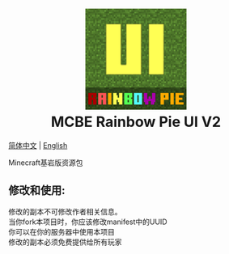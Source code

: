 <h1 align="center">
  <img src="https://github.com/MintCoolMC/MCBE_RainbowPieUI2/blob/main/pack_icon.png?raw=true" alt="LOGO" width="200">
  <br>MCBE Rainbow Pie UI V2<br>
</h1>

[简体中文](/README_CHS.md) | [English](/README.md)

Minecraft基岩版资源包

修改和使用:
--
修改的副本不可修改作者相关信息。  
当你fork本项目时，你应该修改manifest中的UUID  
你可以在你的服务器中使用本项目  
修改的副本必须免费提供给所有玩家  
